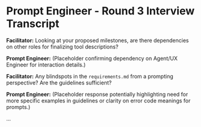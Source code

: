 # Prompt Engineer - Round 3 Interview Transcript

**Facilitator:** Looking at your proposed milestones, are there dependencies on other roles for finalizing tool descriptions?

**Prompt Engineer:** (Placeholder confirming dependency on Agent/UX Engineer for interaction details.)

**Facilitator:** Any blindspots in the `requirements.md` from a prompting perspective? Are the guidelines sufficient?

**Prompt Engineer:** (Placeholder response potentially highlighting need for more specific examples in guidelines or clarity on error code meanings for prompts.)

... 